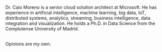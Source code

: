 
Dr. Caio Moreno is a senior cloud solution architect at Microsoft. He has experience in artificial intelligence, machine learning, big data, IoT, distributed systems, analytics, streaming, business intelligence, data integration and visualization. He holds a Ph.D. in Data Science from the Complutense University of Madrid. <BR><BR>


Opinions are my own.<BR><BR>
  
<!--
**caiomsouza/caiomsouza** is a ✨ _special_ ✨ repository because its `README.md` (this file) appears on your GitHub profile.

Here are some ideas to get you started:

- 🔭 I’m currently working on ...
- 🌱 I’m currently learning ...
- 👯 I’m looking to collaborate on ...
- 🤔 I’m looking for help with ...
- 💬 Ask me about ...
- 📫 How to reach me: ...
- 😄 Pronouns: ...
- ⚡ Fun fact: ...
-->


